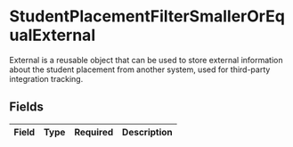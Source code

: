 # StudentPlacementFilterSmallerOrEqualExternal

External is a reusable object that can be used to store external information about the student placement from another system, used for third-party integration tracking.


## Fields

| Field       | Type        | Required    | Description |
| ----------- | ----------- | ----------- | ----------- |